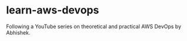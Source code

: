 # learn-aws-devops

Following a YouTube series on theoretical and practical AWS DevOps by Abhishek.
